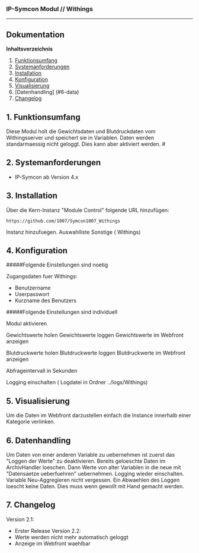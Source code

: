 ### IP-Symcon Modul // Withings
---
## Dokumentation

**Inhaltsverzeichnis**

1. [Funktionsumfang](#1-funktionsumfang) 
2. [Systemanforderungen](#2-systemanforderungen)
3. [Installation](#3-installation)
4. [Konfiguration](#4-konfiguration)
5. [Visualisierung](#5-visualisierung)
6. [Datenhandling] (#6-data)
7. [Changelog](#7-changelog) 

## 1. Funktionsumfang
Diese Modul holt die Gewichtsdaten und Blutdruckdaten vom Withingsserver
und speichert sie in Variablen. Daten werden standarmaessig nicht geloggt.
Dies kann aber aktiviert werden.
                                                                                                                  #
## 2. Systemanforderungen
- IP-Symcon ab Version 4.x

## 3. Installation
Über die Kern-Instanz "Module Control" folgende URL hinzufügen:

`https://github.com/1007/Symcon1007_Withings`

Instanz hinzufuegen.
Auswahlliste Sonstige ( Withings)

## 4. Konfiguration
#####Folgende Einstellungen sind noetig

Zugangsdaten fuer Withings:
- Benutzername
- Userpasswort
- Kurzname des Benutzers
    
#####Folgende Einstellungen sind individuell

Modul aktivieren

Gewichtswerte holen
Gewichtswerte loggen
Gewichtswerte im Webfront anzeigen

Blutdruckwerte holen
Blutdruckwerte loggen
Blutdruckwerte im Webfront anzeigen

Abfrageintervall in Sekunden

Logging einschalten ( Logdatei in Ordner ../logs/Withings)

## 5. Visualisierung
Um die Daten im Webfront darzustellen einfach die Instance innerhalb einer
Kategorie verlinken. 

## 6. Datenhandling
Um Daten von einer anderen Variable zu uebernehmen ist zuerst das 
"Loggen der Werte" zu deaktivieren. Bereits geloeschte Daten im ArchivHandler
loeschen. Dann Werte von alter Variablen in die neue mit 
"Datensaetze ueberfuehren" uebernehmen. Logging wieder einschalten.
Variable Neu-Aggregieren nicht vergessen.
Ein Abwaehlen des Loggen loescht keine Daten. Dies muss wenn gewollt
mit Hand gemacht werden.

## 7. Changelog
Version 2.1:
  - Erster Release
Version 2.2:
  - Werte werden nicht mehr automatisch geloggt
  - Anzeige im Webfront waehlbar
